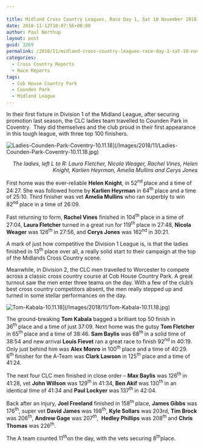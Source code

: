 ```yaml
---

title: Midland Cross Country Leagues, Race Day 1, Sat 10 November 2018
date: 2018-11-12T10:07:56+00:00
author: Paul Northup
layout: post
guid: 3269
permalink: /2018/11/midland-cross-country-leagues-race-day-1-sat-10-november-2018/
categories:
  - Cross Country Reports
  - Race Reports
tags:
  - Cob House Country Park
  - Counden Park
  - Midland League
---
```

In their first fixture in Division 1 of the Midland League, after securing promotion last season, the CLC ladies team travelled to Counden Park in Coventry.  They did themselves and the club proud in their first appearance in this tough league, with three top 100 finishers.

<img  src="/Images/2018/11/Ladies-Counden-Park-Coventry-10.11.18.jpg" alt="Ladies-Counden-Park-Coventry-10.11.18" width="800" height="600" srcset="/Images/2018/11/Ladies-Counden-Park-Coventry-10.11.18.jpg 960w, /Images/2018/11/Ladies-Counden-Park-Coventry-10.11.18-300x225.jpg 300w, /Images/2018/11/Ladies-Counden-Park-Coventry-10.11.18-768x576.jpg 768w" sizes="(max-width: 800px) 100vw, 800px" />](/Images/2018/11/Ladies-Counden-Park-Coventry-10.11.18.jpg)

<p style="text-align: right;">
  <em>The ladies, left L to R: Laura Fletcher, Nicola Weager, Rachel Vines, Helen Knight, Karlien Heyrman, Amelia Mullins and Cerys Jones</em>
</p>

First home was the ever-reliable **Helen Knight**, in 52<sup>nd </sup>place and a time of 24:27. She was followed home by **Karlien Heyrman** in 64<sup>th </sup>place and a time of 25:10. Third finisher was vet **Amelia Mullins** who ran superbly to win 82<sup>nd </sup>place in a time of 26:09.

Fast returning to form, **Rachel Vines** finished in 104<sup>th </sup>place in a time of 27:04, **Laura Fletcher** turned in a great run for 119<sup>th </sup>place in 27:48, **Nicola Weager** was 126<sup>th </sup>in 27:56, and **Cerys Jones** was 162<sup>nd </sup>in 30:21.

A mark of just how competitive the Division 1 League is, is that the ladies finished in 13<sup>th </sup>place over all, a really solid start to their campaign at the top of the Midlands Cross Country scene.

Meanwhile, in Division 2, the CLC men travelled to Worcester to compete across a classic cross country course at Cob House Country Park. A great turnout saw the men enter three teams on the day. With a few of the club’s best cross country competitors absent, the men really stepped up and turned in some stellar performances on the day.

<img  src="/Images/2018/11/Tom-Kabala-10.11.18.jpg" alt="Tom-Kabala-10.11.18" width="800" height="535" srcset="/Images/2018/11/Tom-Kabala-10.11.18.jpg 640w, /Images/2018/11/Tom-Kabala-10.11.18-300x201.jpg 300w" sizes="(max-width: 800px) 100vw, 800px" />](/Images/2018/11/Tom-Kabala-10.11.18.jpg)

The ground-breaking **Tom Kabala** bagged a brilliant top 50 finish in 36<sup>th </sup>place and a time of just 37:09. Next home was the gutsy **Tom Fletcher** in 65<sup>th </sup>place and a time of 38:46. **Sam Baylis** was 68<sup>th </sup>in a solid time of 38:54 and new arrival **Louis Fievet** ran a great race to finish 92<sup>nd </sup>in 40:19. Only just behind him was **Alex Monro** in 100<sup>th </sup>place and a time of 40:29. 6<sup>th </sup>finisher for the A-Team was **Clark Lawson** in 125<sup>th </sup>place and a time of 41:24.

The next four CLC men finished in close order – **Max Baylis** was 126<sup>th </sup>in 41:28, vet **John Willson** was 129<sup>th </sup>in 41:34, **Ben Akif** was 130<sup>th </sup>in an identical time of 41:34 and **Paul Lockyer** was 137<sup>th </sup>in 42:04.

Back after an injury, **Joel Freeland** finished in 158<sup>th </sup>place, **James Gibbs** was 176<sup>th</sup>, super vet **David James** was 198<sup>th</sup>, **Kyle Sollars** was 203rd, **Tim Brock** was 206<sup>th</sup>, **Andrew Gage** was 207<sup>th</sup>,  **Hedley Phillips** was 208<sup>th </sup>and **Chris Thomas** was 226<sup>th</sup>.

The A team counted 11<sup>th</sup>on the day, with the vets securing 8<sup>th</sup>place.